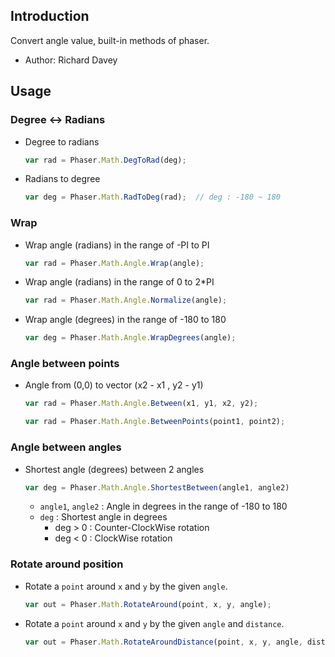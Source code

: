 ## Introduction

Convert angle value, built-in methods of phaser.

- Author: Richard Davey

## Usage

### Degree <-> Radians

- Degree to radians
    ```javascript
    var rad = Phaser.Math.DegToRad(deg);
    ```
- Radians to degree
   ```javascript
   var deg = Phaser.Math.RadToDeg(rad);  // deg : -180 ~ 180
   ```

### Wrap

- Wrap angle (radians) in the range of -PI to PI
   ```javascript
   var rad = Phaser.Math.Angle.Wrap(angle);
   ```
- Wrap angle (radians) in the range of 0 to 2*PI
   ```javascript
   var rad = Phaser.Math.Angle.Normalize(angle);
   ```
- Wrap angle (degrees) in the range of -180 to 180
   ```javascript
   var deg = Phaser.Math.Angle.WrapDegrees(angle);
   ```

### Angle between points

- Angle from (0,0) to vector (x2 - x1 , y2 - y1)
   ```javascript
   var rad = Phaser.Math.Angle.Between(x1, y1, x2, y2);
   ```
   ```javascript
   var rad = Phaser.Math.Angle.BetweenPoints(point1, point2);
   ```

### Angle between angles

- Shortest angle (degrees) between 2 angles
    ```javascript
    var deg = Phaser.Math.Angle.ShortestBetween(angle1, angle2)
    ```
    - `angle1`, `angle2` : Angle in degrees in the range of -180 to 180
    - `deg` : Shortest angle in degrees
        - deg > 0 : Counter-ClockWise rotation
        - deg < 0 : ClockWise rotation

### Rotate around position

- Rotate a `point` around `x` and `y` by the given `angle`.
    ```javascript
    var out = Phaser.Math.RotateAround(point, x, y, angle);
    ```
- Rotate a `point` around `x` and `y` by the given `angle` and `distance`.
    ```javascript
    var out = Phaser.Math.RotateAroundDistance(point, x, y, angle, distance);
    ```